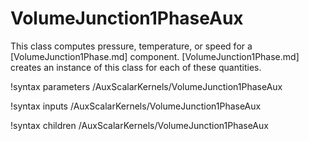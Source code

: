 # VolumeJunction1PhaseAux

This class computes pressure, temperature, or speed for a [VolumeJunction1Phase.md] component.
[VolumeJunction1Phase.md] creates an instance of this class for each of these
quantities.

!syntax parameters /AuxScalarKernels/VolumeJunction1PhaseAux

!syntax inputs /AuxScalarKernels/VolumeJunction1PhaseAux

!syntax children /AuxScalarKernels/VolumeJunction1PhaseAux
